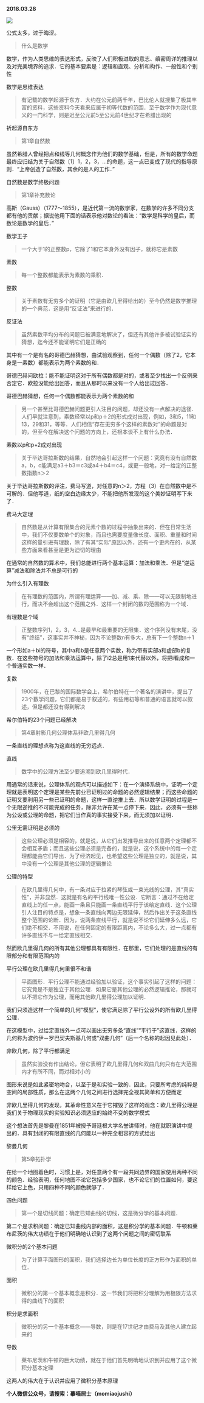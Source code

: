 
          
            
**2018.03.28**



![](//upload-images.jianshu.io/upload_images/51001-fbdbb3f8a9f808cc.jpg)




公式太多，过于晦涩。
>什么是数学

数学，作为人类思维的表达形式，反映了人们积极进取的意志、缜密周详的推理以及对完美境界的追求．它的基本要素是：逻辑和直观、分析和构作、一般性和个别性



数学是思维表达
>有记载的数学起源于东方．大约在公元前两千年，巴比伦人就搜集了极其丰富的资料，这些资料今天看来应属于初等代数的范围．至于数学作为现代意义的一门科学，则是迟至公元前5至公元前4世纪才在希腊出现的



祈起源自东方
>第1章自然数

虽然希腊人曾经把点和线等几何概念作为他们的数学基础，但是，所有的数学命题最终应归结为关于自然数〔1〕1，2，3，…的命题，这一点已变成了现代的指导原则．“上帝创造了自然数，其余的是人的工作．”



自然数是数学终极问题
>第1章补充数论

高斯（Gauss）（1777～1855），是近代第一流的数学家，在数学的许多不同分支都有他的贡献；据说他用下面的话表示他对数论的看法：“数学是科学的皇后，而数论是数学的皇后．”



数学王子
>一个大于1的正整数p，它除了1和它本身外没有因子，就称它是素数



素数
>每一个整数都能表示为素数的乘积．



整数
>关于素数有无穷多个的证明（它是由欧几里得给出的）至今仍然是数学推理的一个典范．这是用“反证法”来进行的．



反证法
>虽然素数平均分布的问题已被满意地解决了，但还有其他许多被试验证实的猜想，迄今还不能证明它们是正确的

其中有一个是有名的哥德巴赫猜想，由试验观察到，任何一个偶数（除了2，它本身是一素数）都能表示为两个素数的和．

哥德巴赫问欧拉：能不能证明这对于所有偶数都是对的，或者至少找出一个反例来否定它．欧拉没能给出回答，而且从那时以来没有一个人给出过回答．



哥德巴赫猜想，任何一个偶数都能表示为两个素数的和
>另一个甚至比哥德巴赫问题更引人注目的问题，却还没有一点解决的途径．人们早就注意到，素数经常以p和p＋2的形式成对出现，例如，3和5，11和13，29和31，等等．人们相信“存在无穷多个这样的素数对”的命题是对的，但至今在解决这个问题的方向上，还根本谈不上有什么办法．



素数以p和p+2成对出现
>关于毕达哥拉斯数的结果，自然地会引起这样一个问题：究竟有没有自然数a，b，c能满足a3＋b3＝c3或a4＋b4＝c4，或更一般地，对一给定的正整数指数n＞2

关于毕达哥拉斯数的评注，费马写道，对任意的n＞2，方程（3）在自然数中是不可解的．但他写道，纸的空白边缘太少，不能把他所发现的这个美妙证明写下来了．



费马大定理
>自然数是从计算有限集合的元素个数的过程中抽象出来的．但在日常生活中，我们不仅要数单个的对象，而且也需要度量像长度、面积、重量和时间这样的量引进有理数，除了有其“实际”原因以外，还有一个更内在的，从某些方面来看甚至是更为迫切的理由

在通常的自然数的算术中，我们总能进行两个基本运算：加法和乘法．但是“逆运算”减法和除法并不总是可行的



为什么引入有理数
>在有理数的范围内，所谓有理运算——加、减、乘、除——可以无限制地进行，而决不会超出这个范围之外．这样一个封闭的数的范围称为一个域．



有理数是个域
>正整数序列1，2，3，4…是最早和最重要的无限集．这个序列没有末尾，没有“终结”，这事实并不神秘，因为不论整数n有多大，总有下一个整数n＋1

一个形如a＋bi的符号，其中a和b是任意两个实数，称为带有实部a和虚部b的复数．在这些符号的加法和乘法运算中，除了i2总是用1来代替以外，将把i看成和一个普通实数一样．



复数
>1900年，在巴黎的国际数学会上，希尔伯特在一个著名的演讲中，提出了23个数学问题，它们都是易于叙述的，有些用初等和普通的语言就可以叙述，但是都还没有得到解决



希尔伯特的23个问题已经解决
>第4章射影几何公理体系非欧几里得几何

一条直线的理想点称为这直线的无穷远点．



直线
>数学中的公理方法至少要追溯到欧几里得时代．

用通常的话来说，公理体系的观点可以描述如下：在一个演绎系统中，证明一个定理就是表明这个定理是某些先前业已证明过的命题的必然逻辑结果；而这些命题的证明又要利用另一些已证明的命题，这样一直逆推上去．所以数学证明的过程是一个无限逆推的不可能完成的任务，除非允许在某一点停下来．因此，必须有一些称为公设或公理的命题，把它们当作真的事实接受下来，而无须加以证明．



公里无需证明是必须的
>这些公理必须是相容的，就是说，从它们出发推导出来的任意两个定理都不会相互矛盾；而且这些公理必须是完备的，就是说，这个系统中的每一个定理都能由它们导出．为了经济起见，也希望这些公理是独立的，就是说，其中没有一个公理是其他公理的逻辑推论



公理的特型
>在欧几里得几何中，有一条对应于拉紧的琴弦或一束光线的公理，其“真实性”，并非显然．这就是有名的平行线唯一性公设．它断言：通过不在给定直线上的任一点，能画一条且只能画一条直线平行于该给定直线．这个公理引人注目的特点是，想象一条直线向两边无限延伸，然后作出关于这条直线整个范围的论断．因为，说两条直线平行，就是说不论它们延伸多么远，它们绝不相交．不用说，在任何固定的有限距离内，不论多么大，过一点都有许多直线不与一给定直线相交．

然而欧几里得几何的所有其他公理都具有有限性．在那里，它们处理的是直线的有限部分和有限范围内的



平行公理在欧几里得几何里很不和谐
>平面图形．平行公理不能通过经验加以验证，这个事实引起了这样的问题：它究竟是不是独立于其他公理．如果它是其他公理的必然逻辑推论，那就可以不把它作为公理，而用其他欧几里得公理加以证明．

我们只须造这样一个简单的几何“模型”，使它满足除了平行公设外的所有欧几里得公理．

在这模型中，过给定直线外一点可以画出无穷多条“直线”“平行于”这直线．这样的几何称为波约伊－罗巴契夫斯基几何或“双曲几何”（后一个名称的起因见此处）．



非欧几何，除了平行都满足
>虽然实验没有作出结论，但它表明了欧几里得几何和双曲几何只有在大范围内才有所不同，而对相对小的

图形来说是如此紧密地吻合，以至于是和实验一致的．因此，只要所考虑的纯粹是空间的局部性质，那么在这两个几何之间进行选择完全视其简单和方便而定

非欧几里得几何的发现，其革命性意义在于它摧毁了这样的观念：欧几里得公理是我们关于物理现实的实验知识必须适应的始终不变的数学模式

这个想法首先是黎曼在1851年被授予哥廷根大学名誉讲师时，他在就职演讲中提出的．具有封闭的有限直线的几何能以一种完全相容的方式给出



黎曼几何
>第5章拓扑学

在给一个地图着色时，习惯上是，对任意两个有一段共同边界的国家使用两种不同的颜色．经验表明，任何地图不论它包括多少国家，也不论它们的位置如何，要这样给它上色，只用四种不同的颜色就够了．



四色问题
>第一个是切线问题：确定已知曲线的切线，这是微分学的基本问题．

第二个是求积问题：确定已知曲线内部的面积，这是积分学的基本问题．牛顿和莱布尼茨的伟大功绩在于他们明确地认识到了这两个问题之间的密切联系



微积分的2个基本问题
>为了计算平面图形的面积，我们选择边长为单位长度的正方形作为面积的单位．



面积
>微积分的第一个基本概念是积分．这一节我们将把积分理解为用极限方法求得的曲线下的面积



积分是求面积
>微积分的另一个基本概念——导数，则是在17世纪才由费马及其他人建立起来的



导数
>莱布尼茨和牛顿的巨大功绩，就在于他们首先明确地认识到并应用了这个微积分基本定理



这两人的伟大在于认识并应用了微积分基本原理


**个人微信公众号，请搜索：摹喵居士（momiaojushi）**

          
        